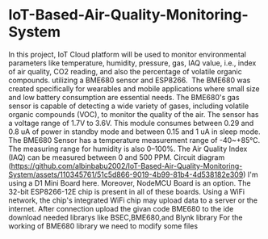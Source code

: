 # IoT-Based-Air-Quality-Monitoring-System
In this project, IoT Cloud platform will be used to monitor environmental parameters like temperature, humidity, pressure, gas, IAQ value, i.e., index of air quality, CO2 reading, and also the percentage of volatile organic compounds. utilizing a BME680 sensor and ESP8266. 
The BME680 was created specifically for wearables and mobile applications where small size and low battery consumption are essential needs. The BME680's gas sensor is capable of detecting a wide variety of gases, including volatile organic compounds (VOC), to monitor the quality of the air.
The sensor has a voltage range of 1.7V to 3.6V. This module consumes between 0.29 and 0.8 uA of power in standby mode and between 0.15 and 1 uA in sleep mode. The BME680 Sensor has a temperature measurement range of -40~+85°C. The measuring range for humidity is also 0–100%. The Air Quality Index (IAQ) can be measured between 0 and 500 PPM.
Circuit diagram (https://github.com/albinbabu2002/IoT-Based-Air-Quality-Monitoring-System/assets/110345761/51c5d866-9019-4b99-81b4-4d538182e309)
I'm using a D1 Mini Board here. Moreover, NodeMCU Board is an option. The 32-bit ESP8266-12E chip is present in all of these boards. Using a WiFi network, the chip's integrated WiFi chip may upload data to a server or the internet. 
After connection upload the givan code BME680 to the ide download needed librarys like BSEC,BME680,and Blynk library 
For the working of BME680 library we need to modify some files

